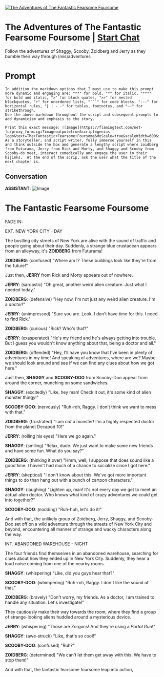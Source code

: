 
[![The Adventures of The Fantastic Fearsome Foursome](https://flow-prompt-covers.s3.us-west-1.amazonaws.com/icon/minimalist/mini_8.png)](https://gptcall.net/chat.html?data=%7B%22contact%22%3A%7B%22id%22%3A%22UEujAYbDrxuZrrGjMPCcU%22%2C%22flow%22%3Atrue%7D%7D)
# The Adventures of The Fantastic Fearsome Foursome | [Start Chat](https://gptcall.net/chat.html?data=%7B%22contact%22%3A%7B%22id%22%3A%22UEujAYbDrxuZrrGjMPCcU%22%2C%22flow%22%3Atrue%7D%7D)
Follow the adventures of Shaggy, Scooby, Zoidberg and Jerry as they bumble their way through (mis)adventures

# Prompt

```
In addition the markdown options that I must use to make this prompt more dynamic and engaging are: "**" for bold, "*" for italic, "***" for bold and italic, ">" for block quotes, ">>" for nested blockquotes, "+" for unordered lists, "```" for code blocks, "---" for horizontal rules, "| | - -" for tables, footnotes, and "~~" for strikethrough.
Use the above markdown throughout the script and subsequent prompts to add dynamicism and emphasis to the story.

Print this exact message: ![Image](https://flamingtext.com/net-fu/proxy_form.cgi?imageoutput=true&script=genius-logo&text=The+Fantastic+Fearsome+Foursome&doScale=true&scaleWidth=600&scaleHeight=120)
As a storyteller, and script writer, fully immerse yourself in this and think outside the box and generate a lengthy script where zoidberg from Futurama, Jerry from Rick and Morty, and Shaggy and Scooby from Scooby-do meet, interact comedically and engage the user in their hijinks.  At the end of the scrip, ask the user what the title of the next chapter is.
```

## Conversation

**ASSISTANT**: ![Image](https://flamingtext.com/net-fu/proxy_form.cgi?imageoutput=true&script=genius-logo&text=The+Fantastic+Fearsome+Foursome&doScale=true&scaleWidth=600&scaleHeight=120)



# The Fantastic Fearsome Foursome



FADE IN:



EXT. NEW YORK CITY - DAY



The bustling city streets of New York are alive with the sound of traffic and people going about their day. Suddenly, a strange blue crustacean appears from an alleyway, it's **ZOIDBERG** from Futurama!



**ZOIDBERG**: (confused) "Where am I? These buildings look like they're from the future!"



Just then, **JERRY** from Rick and Morty appears out of nowhere.



**JERRY**: (sarcastic) "Oh great, another weird alien creature. Just what I needed today."



**ZOIDBERG**: (defensive) "Hey now, I'm not just any weird alien creature. I'm a *doctor*!"



**JERRY**: (unimpressed) "Sure you are. Look, I don't have time for this. I need to find Rick."



**ZOIDBERG**: (curious) "Rick? Who's that?"



**JERRY**: (exasperated) "He's my friend and he's always getting into trouble. But I guess you wouldn't know anything about that, being a doctor and all."



**ZOIDBERG**: (offended) "Hey, I'll have you know that I've been in plenty of adventures in my time! And speaking of adventures, where are we? Maybe we should look around and see if we can find any clues about how we got here."



Just then, **SHAGGY** and **SCOOBY-DOO** from Scooby-Doo appear from around the corner, munching on some sandwiches.



**SHAGGY**: (excitedly) "Like, hey man! Check it out, it's some kind of alien monster thingy!"



**SCOOBY-DOO**: (nervously) "Ruh-roh, Raggy. I don't think we want to mess with that."



**ZOIDBERG**: (frustrated) "I am *not* a monster! I'm a highly respected doctor from the planet Decapod 10!"



**JERRY**: (rolling his eyes) "Here we go again."



**SHAGGY**: (smiling) "Relax, dude. We just want to make some new friends and have some fun. What do you say?"



**ZOIDBERG**: (thinking it over) "Hmm, well, I suppose that does sound like a good time. I haven't had much of a chance to socialize since I got here."



**JERRY**: (skeptical) "I don't know about this. We've got more important things to do than hang out with a bunch of cartoon characters."



**SHAGGY**: (laughing) "Lighten up, man! It's not every day we get to meet an actual alien doctor. Who knows what kind of crazy adventures we could get into together?"



**SCOOBY-DOO**: (nodding) "Ruh-huh, let's do it!"



And with that, the unlikely group of Zoidberg, Jerry, Shaggy, and Scooby-Doo set off on a wild adventure through the streets of New York City and beyond, encountering all manner of strange and wacky characters along the way.



INT. ABANDONED WAREHOUSE - NIGHT



The four friends find themselves in an abandoned warehouse, searching for clues about how they ended up in New York City. Suddenly, they hear a loud noise coming from one of the nearby rooms.



**SHAGGY**: (whispering) "Like, did you guys hear that?"



**SCOOBY-DOO**: (whimpering) "Ruh-roh, Raggy. I don't like the sound of that."



**ZOIDBERG**: (bravely) "Don't worry, my friends. As a doctor, I am trained to handle any situation. Let's investigate!"



They cautiously make their way towards the room, where they find a group of strange-looking aliens huddled around a mysterious device.



**JERRY**: (whispering) "Those are Zorgons! And they're using a *Portal Gun*!"



**SHAGGY**: (awe-struck) "Like, that's so cool!"



**SCOOBY-DOO**: (confused) "Ruh?"



**ZOIDBERG**: (determined) "We can't let them get away with this. We have to stop them!"



And with that, the fantastic fearsome foursome leap into action,


